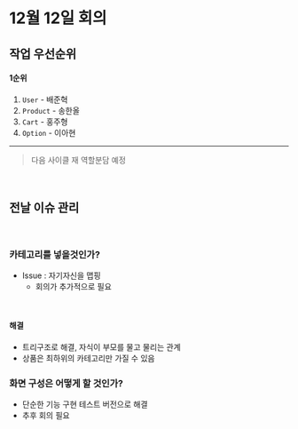 # 12월 12일 회의

## 작업 우선순위

#### 1순위

1. `User` - 배준혁
2. `Product` - 송한올
3. `Cart` - 홍주형
4. `Option` - 이아현

---

> 다음 사이클 재 역할분담 예정

<br>



## 전날 이슈 관리

<br>

### 카테고리를 넣을것인가?

- Issue : 자기자신을 맵핑
  - 회의가 추가적으로 필요

<br>

#### 해결

- 트리구조로 해결, 자식이 부모를 물고 물리는 관계
- 상품은 최하위의 카테고리만 가질 수 있음



### 화면 구성은 어떻게 할 것인가?

- 단순한 기능 구현 테스트 버전으로 해결
- 추후 회의 필요



